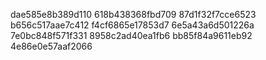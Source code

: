 dae585e8b389d110
618b438368fbd709
87d1f32f7cce6523
b656c517aae7c412
f4cf6865e17853d7
6e5a43a6d501226a
7e0bc848f571f331
8958c2ad40ea1fb6
bb85f84a9611eb92
4e86e0e57aaf2066

